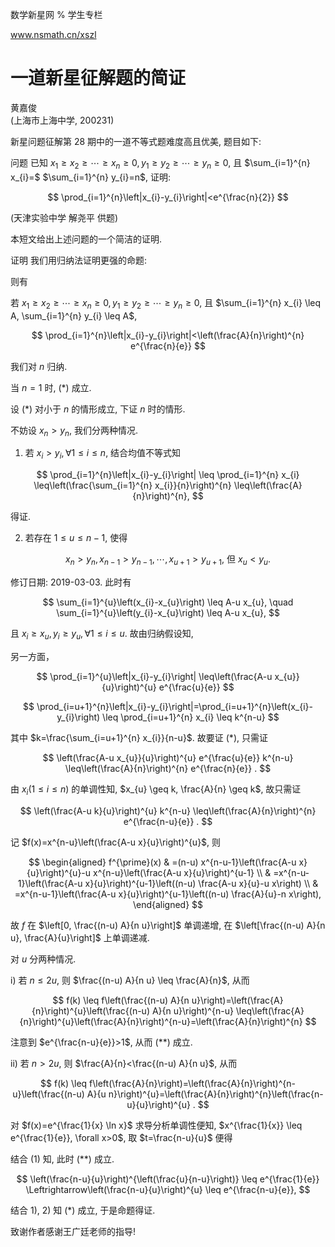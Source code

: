数学新星网 $\%$ 学生专栏

www.nsmath.cn/xszl

# 一道新星征解题的简证 

黄嘉俊<br>(上海市上海中学, 200231)

新星问题征解第 28 期中的一道不等式题难度高且优美, 题目如下:

问题 已知 $x_{1} \geq x_{2} \geq \cdots \geq x_{n} \geq 0, y_{1} \geq y_{2} \geq \cdots \geq y_{n} \geq 0$, 且 $\sum_{i=1}^{n} x_{i}=$ $\sum_{i=1}^{n} y_{i}=n$, 证明:

$$
\prod_{i=1}^{n}\left|x_{i}-y_{i}\right|<e^{\frac{n}{2}}
$$

(天津实验中学 解尧平 供题)

本短文给出上述问题的一个简洁的证明.

证明 我们用归纳法证明更强的命题:

则有

若 $x_{1} \geq x_{2} \geq \cdots \geq x_{n} \geq 0, y_{1} \geq y_{2} \geq \cdots \geq y_{n} \geq 0$, 且 $\sum_{i=1}^{n} x_{i} \leq A, \sum_{i=1}^{n} y_{i} \leq A$,

$$
\prod_{i=1}^{n}\left|x_{i}-y_{i}\right|<\left(\frac{A}{n}\right)^{n} e^{\frac{n}{e}}
$$

我们对 $n$ 归纳.

当 $n=1$ 时, $(*)$ 成立.

设 $(*)$ 对小于 $n$ 的情形成立, 下证 $n$ 时的情形.

不妨设 $x_{n}>y_{n}$, 我们分两种情况.

1) 若 $x_{i}>y_{i}, \forall 1 \leq i \leq n$, 结合均值不等式知

$$
\prod_{i=1}^{n}\left|x_{i}-y_{i}\right| \leq \prod_{i=1}^{n} x_{i} \leq\left(\frac{\sum_{i=1}^{n} x_{i}}{n}\right)^{n} \leq\left(\frac{A}{n}\right)^{n},
$$

得证.

2) 若存在 $1 \leq u \leq n-1$, 使得

$$
x_{n}>y_{n}, x_{n-1}>y_{n-1}, \cdots, x_{u+1}>y_{u+1} \text {, 但 } x_{u}<y_{u} \text {. }
$$

修订日期: 2019-03-03.
此时有

$$
\sum_{i=1}^{u}\left(x_{i}-x_{u}\right) \leq A-u x_{u}, \quad \sum_{i=1}^{u}\left(y_{i}-x_{u}\right) \leq A-u x_{u},
$$

且 $x_{i} \geq x_{u}, y_{i} \geq y_{u}, \forall 1 \leq i \leq u$. 故由归纳假设知,

另一方面，

$$
\prod_{i=1}^{u}\left|x_{i}-y_{i}\right| \leq\left(\frac{A-u x_{u}}{u}\right)^{u} e^{\frac{u}{e}}
$$

$$
\prod_{i=u+1}^{n}\left|x_{i}-y_{i}\right|=\prod_{i=u+1}^{n}\left(x_{i}-y_{i}\right) \leq \prod_{i=u+1}^{n} x_{i} \leq k^{n-u}
$$

其中 $k=\frac{\sum_{i=u+1}^{n} x_{i}}{n-u}$. 故要证 $(*)$, 只需证

$$
\left(\frac{A-u x_{u}}{u}\right)^{u} e^{\frac{u}{e}} k^{n-u} \leq\left(\frac{A}{n}\right)^{n} e^{\frac{n}{e}} .
$$

由 $x_{i}(1 \leq i \leq n)$ 的单调性知, $x_{u} \geq k, \frac{A}{n} \geq k$, 故只需证

$$
\left(\frac{A-u k}{u}\right)^{u} k^{n-u} \leq\left(\frac{A}{n}\right)^{n} e^{\frac{n-u}{e}} .
$$

记 $f(x)=x^{n-u}\left(\frac{A-u x}{u}\right)^{u}$, 则

$$
\begin{aligned}
f^{\prime}(x) & =(n-u) x^{n-u-1}\left(\frac{A-u x}{u}\right)^{u}-u x^{n-u}\left(\frac{A-u x}{u}\right)^{u-1} \\
& =x^{n-u-1}\left(\frac{A-u x}{u}\right)^{u-1}\left((n-u) \frac{A-u x}{u}-u x\right) \\
& =x^{n-u-1}\left(\frac{A-u x}{u}\right)^{u-1}\left((n-u) \frac{A}{u}-n x\right),
\end{aligned}
$$

故 $f$ 在 $\left[0, \frac{(n-u) A}{n u}\right]$ 单调递增, 在 $\left[\frac{(n-u) A}{n u}, \frac{A}{u}\right]$ 上单调递减.

对 $u$ 分两种情况.

i) 若 $n \leq 2 u$, 则 $\frac{(n-u) A}{n u} \leq \frac{A}{n}$, 从而

$$
f(k) \leq f\left(\frac{(n-u) A}{n u}\right)=\left(\frac{A}{n}\right)^{u}\left(\frac{(n-u) A}{n u}\right)^{n-u} \leq\left(\frac{A}{n}\right)^{u}\left(\frac{A}{n}\right)^{n-u}=\left(\frac{A}{n}\right)^{n}
$$

注意到 $e^{\frac{n-u}{e}}>1$, 从而 $(* *)$ 成立.

ii) 若 $n>2 u$, 则 $\frac{A}{n}<\frac{(n-u) A}{n u}$, 从而

$$
f(k) \leq f\left(\frac{A}{n}\right)=\left(\frac{A}{n}\right)^{n-u}\left(\frac{(n-u) A}{u n}\right)^{u}=\left(\frac{A}{n}\right)^{n}\left(\frac{n-u}{u}\right)^{u} .
$$

对 $f(x)=e^{\frac{1}{x} \ln x}$ 求导分析单调性便知, $x^{\frac{1}{x}} \leq e^{\frac{1}{e}}, \forall x>0$, 取 $t=\frac{n-u}{u}$ 便得

结合 (1) 知, 此时 $(* *)$ 成立.

$$
\left(\frac{n-u}{u}\right)^{\left(\frac{u}{n-u}\right)} \leq e^{\frac{1}{e}} \Leftrightarrow\left(\frac{n-u}{u}\right)^{u} \leq e^{\frac{n-u}{e}},
$$

结合 1), 2) 知 (*) 成立, 于是命题得证.

致谢作者感谢王广廷老师的指导!

